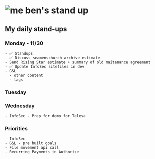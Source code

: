 # ![me](https://avatars2.githubusercontent.com/u/5232044?s=50&v=4) ben's stand up

## My daily stand-ups

### Monday - 11/30

    
    - ✅ Standups
    - ✅ Discuss seamenschurch archive estimate
    - Send Rising Star estimate + summary of old maitenance agreement
    - ✅ Update InfoSec sitefiles in dev
    - G&L
      - other content
      - tags
      
### Tuesday


### Wednesday

    - InfoSec - Prep for demo for Telesa
    
### Priorities 
   
    - InfoSec
    - G&L - pre built goals
    - File movement api call
    - Recurring Payments in Authorize
